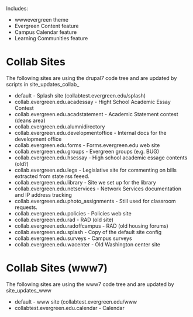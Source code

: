 Includes:
* wwwevergreen theme 
* Evergreen Content feature 
* Campus Calendar feature 
* Learning Communities feature 

# Collab Sites  
The following sites are using the drupal7 code tree and are updated by  
scripts in site_updates_collab_
* default - Splash site (collabtest.evergreen.edu/splash)
* collab.evergreen.edu.acadessay - Hight School Academic Essay Contest
* collab.evergreen.edu.acadstatement - Academic Statement contest (deans area)
* collab.evergreen.edu.alumnidirectory
* collab.evergreen.edu.developmentoffice - Internal docs for the development office
* collab.evergreen.edu.forms - Forms.evergreen.edu web site
* collab.evergreen.edu.groups - Evergreen groups (e.g. BUG) 
* collab.evergreen.edu.hsessay - High school academic essage contents (old?)
* collab.evergreen.edu.legs - Legislative site for commenting on bills extracted from state rss feeed. 
* collab.evergreen.edu.library - Site we set up for the library
* collab.evergreen.edu.netservices - Network Services documentation and IP address tracking
* collab.evergreen.edu.photo_assignments - Still used for classroom requests. 
* collab.evergreen.edu.policies - Policies web site
* collab.evergreen.edu.rad - RAD (old site)
* collab.evergreen.edu.radoffcampus - RAD (old housing forums)
* collab.evergreen.edu.splash - Copy of the default site config 
* collab.evergreen.edu.surveys - Campus surveys
* collab.evergreen.edu.wacenter - Old Washington center site 

# Collab Sites (www7)
The following sites are using the www7 code tree and are updated by 
site_updates_www
* default - www site (collabtest.evergreen.edu/www
* collabtest.evergreen.edu.calendar - Calendar

